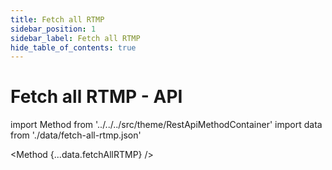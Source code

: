 ```yaml
---
title: Fetch all RTMP
sidebar_position: 1
sidebar_label: Fetch all RTMP
hide_table_of_contents: true
---
```


# Fetch all RTMP - API

import Method from '../../../src/theme/RestApiMethodContainer'
import data from './data/fetch-all-rtmp.json'

<Method
{...data.fetchAllRTMP}
/>
